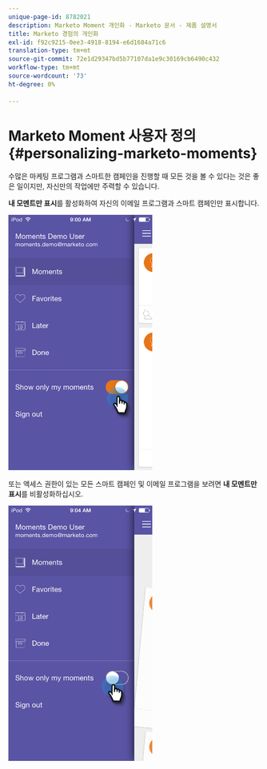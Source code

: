 ```yaml
---
unique-page-id: 8782021
description: Marketo Moment 개인화 - Marketo 문서 - 제품 설명서
title: Marketo 경험의 개인화
exl-id: f92c9215-0ee3-4918-8194-e6d1684a71c6
translation-type: tm+mt
source-git-commit: 72e1d29347bd5b77107da1e9c30169cb6490c432
workflow-type: tm+mt
source-wordcount: '73'
ht-degree: 0%

---
```


# Marketo Moment 사용자 정의 {#personalizing-marketo-moments}

수많은 마케팅 프로그램과 스마트한 캠페인을 진행할 때 모든 것을 볼 수 있다는 것은 좋은 일이지만, 자신만의 작업에만 주력할 수 있습니다.

**내 모멘트만 표시**&#x200B;를 활성화하여 자신의 이메일 프로그램과 스마트 캠페인만 표시합니다.

![](assets/image2015-7-16-15-3a53-3a24.png)

또는 액세스 권한이 있는 모든 스마트 캠페인 및 이메일 프로그램을 보려면 **내 모멘트만 표시**&#x200B;를 비활성화하십시오.

![](assets/image2015-7-16-15-3a55-3a29.png)
